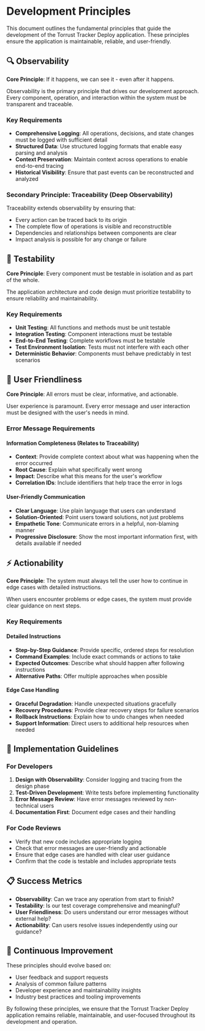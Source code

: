 # Development Principles

This document outlines the fundamental principles that guide the development of the Torrust Tracker Deploy application. These principles ensure the application is maintainable, reliable, and user-friendly.

## 🔍 Observability

**Core Principle**: If it happens, we can see it - even after it happens.

Observability is the primary principle that drives our development approach. Every component, operation, and interaction within the system must be transparent and traceable.

### Key Requirements

- **Comprehensive Logging**: All operations, decisions, and state changes must be logged with sufficient detail
- **Structured Data**: Use structured logging formats that enable easy parsing and analysis
- **Context Preservation**: Maintain context across operations to enable end-to-end tracing
- **Historical Visibility**: Ensure that past events can be reconstructed and analyzed

### Secondary Principle: Traceability (Deep Observability)

Traceability extends observability by ensuring that:

- Every action can be traced back to its origin
- The complete flow of operations is visible and reconstructible
- Dependencies and relationships between components are clear
- Impact analysis is possible for any change or failure

## 🧪 Testability

**Core Principle**: Every component must be testable in isolation and as part of the whole.

The application architecture and code design must prioritize testability to ensure reliability and maintainability.

### Key Requirements

- **Unit Testing**: All functions and methods must be unit testable
- **Integration Testing**: Component interactions must be testable
- **End-to-End Testing**: Complete workflows must be testable
- **Test Environment Isolation**: Tests must not interfere with each other
- **Deterministic Behavior**: Components must behave predictably in test scenarios

## 👥 User Friendliness

**Core Principle**: All errors must be clear, informative, and actionable.

User experience is paramount. Every error message and user interaction must be designed with the user's needs in mind.

### Error Message Requirements

#### Information Completeness (Relates to Traceability)

- **Context**: Provide complete context about what was happening when the error occurred
- **Root Cause**: Explain what specifically went wrong
- **Impact**: Describe what this means for the user's workflow
- **Correlation IDs**: Include identifiers that help trace the error in logs

#### User-Friendly Communication

- **Clear Language**: Use plain language that users can understand
- **Solution-Oriented**: Point users toward solutions, not just problems
- **Empathetic Tone**: Communicate errors in a helpful, non-blaming manner
- **Progressive Disclosure**: Show the most important information first, with details available if needed

## ⚡ Actionability

**Core Principle**: The system must always tell the user how to continue in edge cases with detailed instructions.

When users encounter problems or edge cases, the system must provide clear guidance on next steps.

### Key Requirements

#### Detailed Instructions

- **Step-by-Step Guidance**: Provide specific, ordered steps for resolution
- **Command Examples**: Include exact commands or actions to take
- **Expected Outcomes**: Describe what should happen after following instructions
- **Alternative Paths**: Offer multiple approaches when possible

#### Edge Case Handling

- **Graceful Degradation**: Handle unexpected situations gracefully
- **Recovery Procedures**: Provide clear recovery steps for failure scenarios
- **Rollback Instructions**: Explain how to undo changes when needed
- **Support Information**: Direct users to additional help resources when needed

## 🔧 Implementation Guidelines

### For Developers

1. **Design with Observability**: Consider logging and tracing from the design phase
2. **Test-Driven Development**: Write tests before implementing functionality
3. **Error Message Review**: Have error messages reviewed by non-technical users
4. **Documentation First**: Document edge cases and their handling

### For Code Reviews

- Verify that new code includes appropriate logging
- Check that error messages are user-friendly and actionable
- Ensure that edge cases are handled with clear user guidance
- Confirm that the code is testable and includes appropriate tests

## 📋 Success Metrics

- **Observability**: Can we trace any operation from start to finish?
- **Testability**: Is our test coverage comprehensive and meaningful?
- **User Friendliness**: Do users understand our error messages without external help?
- **Actionability**: Can users resolve issues independently using our guidance?

## 🚀 Continuous Improvement

These principles should evolve based on:

- User feedback and support requests
- Analysis of common failure patterns
- Developer experience and maintainability insights
- Industry best practices and tooling improvements

By following these principles, we ensure that the Torrust Tracker Deploy application remains reliable, maintainable, and user-focused throughout its development and operation.
